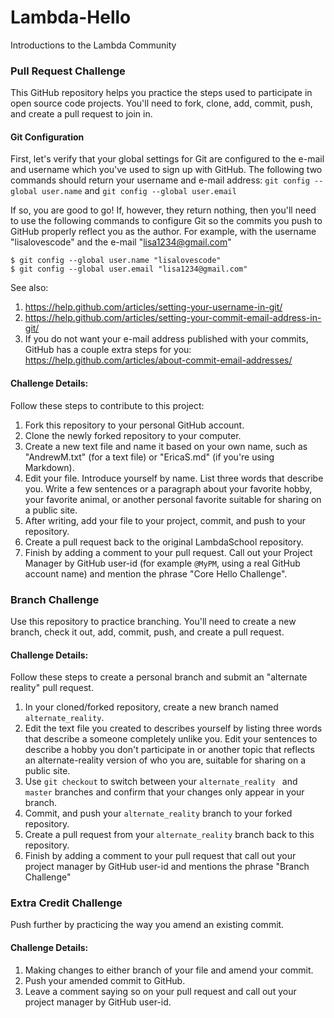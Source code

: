 # Lambda-Hello
Introductions to the Lambda Community

### Pull Request Challenge

This GitHub repository helps you practice the steps used to participate in open source code projects. You'll need to fork, clone, add, commit, push, and create a pull request to join in.

#### Git Configuration

First, let's verify that your global settings for Git are configured to the e-mail and username which you've used to sign up with GitHub. The following two commands should return your username and e-mail address:
`git config --global user.name` and `git config --global user.email`

If so, you are good to go! If, however, they return nothing, then you'll need to use the following commands to configure Git so the commits you push to GitHub properly reflect you as the author. For example, with the username "lisalovescode" and the e-mail "lisa1234@gmail.com"

```
$ git config --global user.name "lisalovescode"
$ git config --global user.email "lisa1234@gmail.com"
```

See also:

1. https://help.github.com/articles/setting-your-username-in-git/
2. https://help.github.com/articles/setting-your-commit-email-address-in-git/
3. If you do not want your e-mail address published with your commits, GitHub has a couple extra steps for you: https://help.github.com/articles/about-commit-email-addresses/

#### Challenge Details:

Follow these steps to contribute to this project:

1. Fork this repository to your personal GitHub account.
2. Clone the newly forked repository to your computer.
3. Create a new text file and name it based on your own name, such as "AndrewM.txt" (for a text file) or "EricaS.md" (if you're using Markdown). 
4. Edit your file. Introduce yourself by name. List three words that describe you. Write  a few sentences or a paragraph about your favorite hobby, your favorite animal, or another personal favorite suitable for sharing on a public site.
4. After writing, add your file to your project, commit, and push to your repository. 
5. Create a pull request back to the original LambdaSchool repository. 
6. Finish by adding a comment to your pull request. Call out your Project Manager by GitHub user-id (for example `@MyPM`, using a real GitHub account name) and mention the phrase "Core Hello Challenge".

### Branch Challenge

Use this repository to practice branching. You'll need to create a new branch, check it out, add, commit, push, and create a pull request. 

#### Challenge Details:

Follow these steps to create a personal branch and submit an "alternate reality" pull request.

1. In your cloned/forked repository, create a new branch named `alternate_reality`.
2. Edit the text file you created to describes yourself by listing three words that describe a someone completely unlike you. Edit your sentences to describe a hobby you don't participate in or another topic that reflects an alternate-reality version of who you are, suitable for sharing on a public site.
3. Use `git checkout` to switch between your `alternate_reality ` and `master` branches and confirm that your changes only appear in your branch.
4. Commit, and push your `alternate_reality` branch to your forked repository.
5. Create a pull request from your `alternate_reality` branch back to this repository. 
6. Finish by adding a comment to your pull request that call out your project manager by GitHub user-id and mentions the phrase "Branch Challenge"

### Extra Credit Challenge

Push further by practicing the way you amend an existing commit.

#### Challenge Details:

1. Making changes to either branch of your file and amend your commit. 
2. Push your amended commit to GitHub.
3. Leave a comment saying so on your pull request and call out your project manager by GitHub user-id. 
